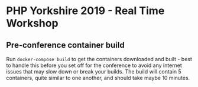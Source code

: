 # PHP Yorkshire 2019 - Real Time Workshop
## Pre-conference container build

Run `docker-compose build` to get the containers downloaded and built - best to handle this
before you set off for the conference to avoid any internet issues that may slow down or
break your builds. The build will contain 5 containers, quite similar to one another, and should
take maybe 10 minutes.
